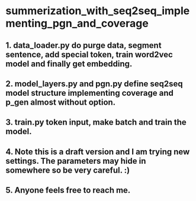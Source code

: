 # summerization_with_seq2seq_implementing_pgn_and_coverage
## 1. data_loader.py do purge data, segment sentence, add special token, train word2vec model and finally get embedding.
## 2. model_layers.py and pgn.py define seq2seq model structure implementing coverage and p_gen almost without option.
## 3. train.py token input, make batch and train the model.
## 4. Note this is a draft version and I am trying new settings. The parameters may hide in somewhere so be very careful. :)
## 5. Anyone feels free to reach me.
